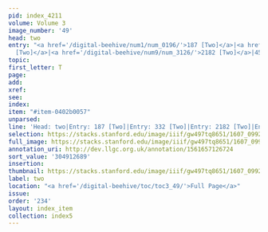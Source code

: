 ```yaml
---
pid: index_4211
volume: Volume 3
image_number: '49'
head: two
entry: "<a href='/digital-beehive/num1/num_0196/'>187 [Two]</a>|<a href='/digital-beehive/num2/num_0382/'>332
  [Two]</a>|<a href='/digital-beehive/num9/num_3126/'>2182 [Two]</a>|4580 [PAGE_MISSING]"
topic:
first_letter: T
page:
add:
xref:
see:
index:
item: "#item-0402b0057"
unparsed:
line: 'Head: two|Entry: 187 [Two]|Entry: 332 [Two]|Entry: 2182 [Two]|Entry: 4580 [PAGE_MISSING]|#item-0402b0057'
selection: https://stacks.stanford.edu/image/iiif/gw497tq8651/1607_0992/202,2689,769,109/full/0/default.jpg
full_image: https://stacks.stanford.edu/image/iiif/gw497tq8651/1607_0992/full/full/0/default.jpg
annotation_uri: http://dev.llgc.org.uk/annotation/1561657126724
sort_value: '304912689'
insertion:
thumbnail: https://stacks.stanford.edu/image/iiif/gw497tq8651/1607_0992/202,2689,769,109/150,/0/default.jpg
label: two
location: "<a href='/digital-beehive/toc/toc3_49/'>Full Page</a>"
issue:
order: '234'
layout: index_item
collection: index5
---
```

